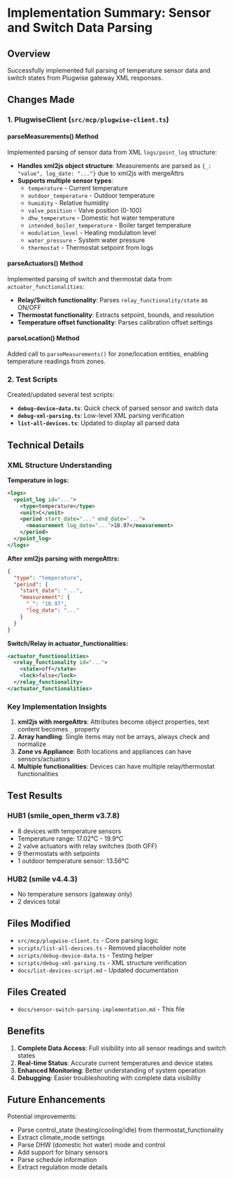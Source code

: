 # Implementation Summary: Sensor and Switch Data Parsing

## Overview
Successfully implemented full parsing of temperature sensor data and switch states from Plugwise gateway XML responses.

## Changes Made

### 1. PlugwiseClient (`src/mcp/plugwise-client.ts`)

#### parseMeasurements() Method
Implemented parsing of sensor data from XML `logs/point_log` structure:

- **Handles xml2js object structure**: Measurements are parsed as `{_: "value", log_date: "..."}` due to xml2js with mergeAttrs
- **Supports multiple sensor types**:
  - `temperature` - Current temperature
  - `outdoor_temperature` - Outdoor temperature
  - `humidity` - Relative humidity
  - `valve_position` - Valve position (0-100)
  - `dhw_temperature` - Domestic hot water temperature
  - `intended_boiler_temperature` - Boiler target temperature
  - `modulation_level` - Heating modulation level
  - `water_pressure` - System water pressure
  - `thermostat` - Thermostat setpoint from logs

#### parseActuators() Method
Implemented parsing of switch and thermostat data from `actuator_functionalities`:

- **Relay/Switch functionality**: Parses `relay_functionality/state` as ON/OFF
- **Thermostat functionality**: Extracts setpoint, bounds, and resolution
- **Temperature offset functionality**: Parses calibration offset settings

#### parseLocation() Method
Added call to `parseMeasurements()` for zone/location entities, enabling temperature readings from zones.

### 2. Test Scripts

Created/updated several test scripts:

- **`debug-device-data.ts`**: Quick check of parsed sensor and switch data
- **`debug-xml-parsing.ts`**: Low-level XML parsing verification
- **`list-all-devices.ts`**: Updated to display all parsed data

## Technical Details

### XML Structure Understanding

**Temperature in logs:**
```xml
<logs>
  <point_log id="...">
    <type>temperature</type>
    <unit>C</unit>
    <period start_date="..." end_date="...">
      <measurement log_date="...">18.97</measurement>
    </period>
  </point_log>
</logs>
```

**After xml2js parsing with mergeAttrs:**
```json
{
  "type": "temperature",
  "period": {
    "start_date": "...",
    "measurement": {
      "_": "18.97",
      "log_date": "..."
    }
  }
}
```

**Switch/Relay in actuator_functionalities:**
```xml
<actuator_functionalities>
  <relay_functionality id="...">
    <state>off</state>
    <lock>false</lock>
  </relay_functionality>
</actuator_functionalities>
```

### Key Implementation Insights

1. **xml2js with mergeAttrs**: Attributes become object properties, text content becomes `_` property
2. **Array handling**: Single items may not be arrays, always check and normalize
3. **Zone vs Appliance**: Both locations and appliances can have sensors/actuators
4. **Multiple functionalities**: Devices can have multiple relay/thermostat functionalities

## Test Results

### HUB1 (smile_open_therm v3.7.8)
- 8 devices with temperature sensors
- Temperature range: 17.02°C - 19.9°C
- 2 valve actuators with relay switches (both OFF)
- 9 thermostats with setpoints
- 1 outdoor temperature sensor: 13.56°C

### HUB2 (smile v4.4.3)
- No temperature sensors (gateway only)
- 2 devices total

## Files Modified

- `src/mcp/plugwise-client.ts` - Core parsing logic
- `scripts/list-all-devices.ts` - Removed placeholder note
- `scripts/debug-device-data.ts` - Testing helper
- `scripts/debug-xml-parsing.ts` - XML structure verification  
- `docs/list-devices-script.md` - Updated documentation

## Files Created

- `docs/sensor-switch-parsing-implementation.md` - This file

## Benefits

1. **Complete Data Access**: Full visibility into all sensor readings and switch states
2. **Real-time Status**: Accurate current temperatures and device states
3. **Enhanced Monitoring**: Better understanding of system operation
4. **Debugging**: Easier troubleshooting with complete data visibility

## Future Enhancements

Potential improvements:
- Parse control_state (heating/cooling/idle) from thermostat_functionality
- Extract climate_mode settings
- Parse DHW (domestic hot water) mode and control
- Add support for binary sensors
- Parse schedule information
- Extract regulation mode details
